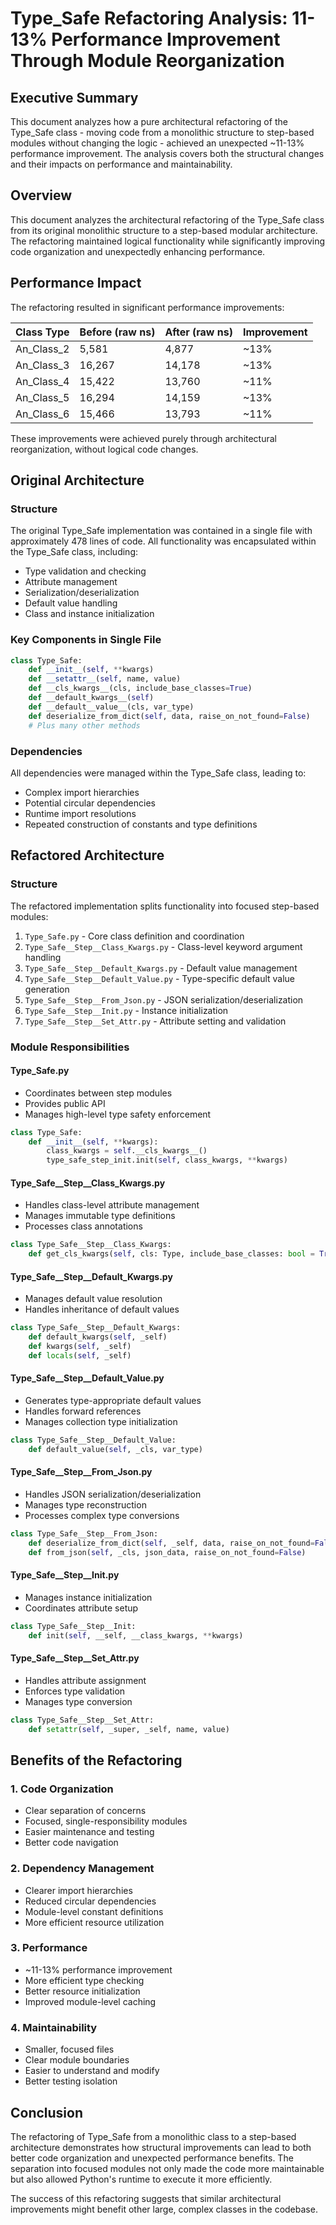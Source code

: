 # Type_Safe Refactoring Analysis: 11-13% Performance Improvement Through Module Reorganization

## Executive Summary

This document analyzes how a pure architectural refactoring of the Type_Safe class - moving code from a monolithic structure to step-based modules without changing the logic - achieved an unexpected ~11-13% performance improvement. The analysis covers both the structural changes and their impacts on performance and maintainability.

## Overview

This document analyzes the architectural refactoring of the Type_Safe class from its original monolithic structure to a step-based modular architecture. The refactoring maintained logical functionality while significantly improving code organization and unexpectedly enhancing performance.

## Performance Impact

The refactoring resulted in significant performance improvements:

| Class Type | Before (raw ns) | After (raw ns) | Improvement |
|------------|----------------|----------------|-------------|
| An_Class_2 | 5,581 | 4,877 | ~13% |
| An_Class_3 | 16,267 | 14,178 | ~13% |
| An_Class_4 | 15,422 | 13,760 | ~11% |
| An_Class_5 | 16,294 | 14,159 | ~13% |
| An_Class_6 | 15,466 | 13,793 | ~11% |

These improvements were achieved purely through architectural reorganization, without logical code changes.

## Original Architecture

### Structure
The original Type_Safe implementation was contained in a single file with approximately 478 lines of code. All functionality was encapsulated within the Type_Safe class, including:

- Type validation and checking
- Attribute management
- Serialization/deserialization
- Default value handling
- Class and instance initialization

### Key Components in Single File
```python
class Type_Safe:
    def __init__(self, **kwargs)
    def __setattr__(self, name, value)
    def __cls_kwargs__(cls, include_base_classes=True)
    def __default_kwargs__(self)
    def __default__value__(cls, var_type)
    def deserialize_from_dict(self, data, raise_on_not_found=False)
    # Plus many other methods
```

### Dependencies
All dependencies were managed within the Type_Safe class, leading to:
- Complex import hierarchies
- Potential circular dependencies
- Runtime import resolutions
- Repeated construction of constants and type definitions

## Refactored Architecture

### Structure
The refactored implementation splits functionality into focused step-based modules:

1. `Type_Safe.py` - Core class definition and coordination
2. `Type_Safe__Step__Class_Kwargs.py` - Class-level keyword argument handling
3. `Type_Safe__Step__Default_Kwargs.py` - Default value management
4. `Type_Safe__Step__Default_Value.py` - Type-specific default value generation
5. `Type_Safe__Step__From_Json.py` - JSON serialization/deserialization
6. `Type_Safe__Step__Init.py` - Instance initialization
7. `Type_Safe__Step__Set_Attr.py` - Attribute setting and validation

### Module Responsibilities

#### Type_Safe.py
- Coordinates between step modules
- Provides public API
- Manages high-level type safety enforcement
```python
class Type_Safe:
    def __init__(self, **kwargs):
        class_kwargs = self.__cls_kwargs__()
        type_safe_step_init.init(self, class_kwargs, **kwargs)
```

#### Type_Safe__Step__Class_Kwargs.py
- Handles class-level attribute management
- Manages immutable type definitions
- Processes class annotations
```python
class Type_Safe__Step__Class_Kwargs:
    def get_cls_kwargs(self, cls: Type, include_base_classes: bool = True)
```

#### Type_Safe__Step__Default_Kwargs.py
- Manages default value resolution
- Handles inheritance of default values
```python
class Type_Safe__Step__Default_Kwargs:
    def default_kwargs(self, _self)
    def kwargs(self, _self)
    def locals(self, _self)
```

#### Type_Safe__Step__Default_Value.py
- Generates type-appropriate default values
- Handles forward references
- Manages collection type initialization
```python
class Type_Safe__Step__Default_Value:
    def default_value(self, _cls, var_type)
```

#### Type_Safe__Step__From_Json.py
- Handles JSON serialization/deserialization
- Manages type reconstruction
- Processes complex type conversions
```python
class Type_Safe__Step__From_Json:
    def deserialize_from_dict(self, _self, data, raise_on_not_found=False)
    def from_json(self, _cls, json_data, raise_on_not_found=False)
```

#### Type_Safe__Step__Init.py
- Manages instance initialization
- Coordinates attribute setup
```python
class Type_Safe__Step__Init:
    def init(self, __self, __class_kwargs, **kwargs)
```

#### Type_Safe__Step__Set_Attr.py
- Handles attribute assignment
- Enforces type validation
- Manages type conversion
```python
class Type_Safe__Step__Set_Attr:
    def setattr(self, _super, _self, name, value)
```

## Benefits of the Refactoring

### 1. Code Organization
- Clear separation of concerns
- Focused, single-responsibility modules
- Easier maintenance and testing
- Better code navigation

### 2. Dependency Management
- Clearer import hierarchies
- Reduced circular dependencies
- Module-level constant definitions
- More efficient resource utilization

### 3. Performance
- ~11-13% performance improvement
- More efficient type checking
- Better resource initialization
- Improved module-level caching

### 4. Maintainability
- Smaller, focused files
- Clear module boundaries
- Easier to understand and modify
- Better testing isolation

## Conclusion

The refactoring of Type_Safe from a monolithic class to a step-based architecture demonstrates how structural improvements can lead to both better code organization and unexpected performance benefits. The separation into focused modules not only made the code more maintainable but also allowed Python's runtime to execute it more efficiently.

The success of this refactoring suggests that similar architectural improvements might benefit other large, complex classes in the codebase.